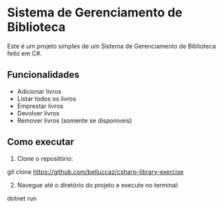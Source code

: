 # Sistema de Gerenciamento de Biblioteca

Este é um projeto simples de um Sistema de Gerenciamento de Biblioteca feito em C#.

## Funcionalidades
- Adicionar livros
- Listar todos os livros
- Emprestar livros
- Devolver livros
- Remover livros (somente se disponíveis)

## Como executar
1. Clone o repositório:

git clone https://github.com/belluccaz/csharp-library-exercise

2. Navegue até o diretório do projeto e execute no terminal:

dotnet run